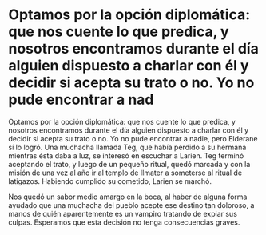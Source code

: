 # Optamos por la opción diplomática: que nos cuente lo que predica, y nosotros encontramos durante el día alguien dispuesto a charlar con él y decidir si acepta su trato o no. Yo no pude encontrar a nad

Optamos por la opción diplomática: que nos cuente lo que predica, y nosotros encontramos durante el día alguien dispuesto a charlar con él y decidir si acepta su trato o no. Yo no pude encontrar a nadie, pero Elderane sí lo logró. Una muchacha llamada Teg, que había perdido a su hermana mientras ésta daba a luz, se interesó en escuchar a Larien. Teg terminó aceptando el trato, y luego de un pequeño ritual, quedó marcada y con la misión de una vez al año ir al templo de Ilmater a someterse al ritual de latigazos. Habiendo cumplido su cometido, Larien se marchó.

Nos quedó un sabor medio amargo en la boca, al haber de alguna forma ayudado que una muchacha del pueblo acepte ese destino tan doloroso, a manos de quién aparentemente es un vampiro tratando de expiar sus culpas. Esperamos que esta decisión no tenga consecuencias graves.

